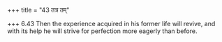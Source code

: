 +++
title = "43 तत्र तम्"

+++
6.43 Then the experience acquired in his former life will revive, and
with its help he will strive for perfection more eagerly than before.

